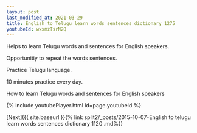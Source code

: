 ```yaml
---
layout: post
last_modified_at: 2021-03-29
title: English to Telugu learn words sentences dictionary 1275 
youtubeId: wxxmzTsrN2Q
---
```

 
 
Helps to learn Telugu words and sentences for English speakers.

Opportunitiy to repeat the words sentences. 

Practice Telugu language. 
 
10 minutes practice every day. 
 
How to learn Telugu words and sentences for English speakers 
 
{% include youtubePlayer.html id=page.youtubeId %}
 
 
[Next]({{ site.baseurl }}{% link  split2/_posts/2015-10-07-English to telugu learn words sentences dictionary 1120 .md%})
 
